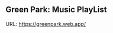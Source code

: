 <h2>Green Park: Music PlayList</h2>

URL: <a href="https://greenpark.web.app/">https://greenpark.web.app/</a>

